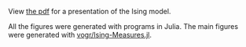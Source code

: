 View [the pdf](https://github.com/vogr/Ising-Beamer/blob/master/main.pdf) for a presentation of the Ising model.

All the figures were generated with programs in Julia. The main figures were generated with [vogr/Ising-Measures.jl](https://github.com/vogr/Ising-Measures.jl).
